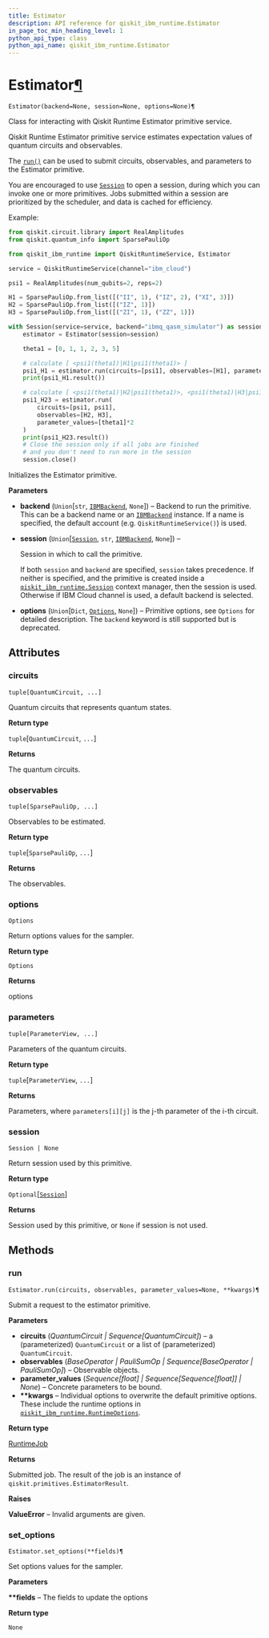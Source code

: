 ```yaml
---
title: Estimator
description: API reference for qiskit_ibm_runtime.Estimator
in_page_toc_min_heading_level: 1
python_api_type: class
python_api_name: qiskit_ibm_runtime.Estimator
---
```


# Estimator[¶](#estimator "Link to this heading")

<span id="qiskit_ibm_runtime.Estimator" />

`Estimator(backend=None, session=None, options=None)¶`

Class for interacting with Qiskit Runtime Estimator primitive service.

Qiskit Runtime Estimator primitive service estimates expectation values of quantum circuits and observables.

The [`run()`](qiskit_ibm_runtime.Estimator#run "qiskit_ibm_runtime.Estimator.run") can be used to submit circuits, observables, and parameters to the Estimator primitive.

You are encouraged to use [`Session`](qiskit_ibm_runtime.Session "qiskit_ibm_runtime.Session") to open a session, during which you can invoke one or more primitives. Jobs submitted within a session are prioritized by the scheduler, and data is cached for efficiency.

Example:

```python
from qiskit.circuit.library import RealAmplitudes
from qiskit.quantum_info import SparsePauliOp

from qiskit_ibm_runtime import QiskitRuntimeService, Estimator

service = QiskitRuntimeService(channel="ibm_cloud")

psi1 = RealAmplitudes(num_qubits=2, reps=2)

H1 = SparsePauliOp.from_list([("II", 1), ("IZ", 2), ("XI", 3)])
H2 = SparsePauliOp.from_list([("IZ", 1)])
H3 = SparsePauliOp.from_list([("ZI", 1), ("ZZ", 1)])

with Session(service=service, backend="ibmq_qasm_simulator") as session:
    estimator = Estimator(session=session)

    theta1 = [0, 1, 1, 2, 3, 5]

    # calculate [ <psi1(theta1)|H1|psi1(theta1)> ]
    psi1_H1 = estimator.run(circuits=[psi1], observables=[H1], parameter_values=[theta1])
    print(psi1_H1.result())

    # calculate [ <psi1(theta1)|H2|psi1(theta1)>, <psi1(theta1)|H3|psi1(theta1)> ]
    psi1_H23 = estimator.run(
        circuits=[psi1, psi1],
        observables=[H2, H3],
        parameter_values=[theta1]*2
    )
    print(psi1_H23.result())
    # Close the session only if all jobs are finished
    # and you don't need to run more in the session
    session.close()
```

Initializes the Estimator primitive.

**Parameters**

*   **backend** (`Union`\[`str`, [`IBMBackend`](qiskit_ibm_runtime.IBMBackend "qiskit_ibm_runtime.ibm_backend.IBMBackend"), `None`]) – Backend to run the primitive. This can be a backend name or an [`IBMBackend`](qiskit_ibm_runtime.IBMBackend "qiskit_ibm_runtime.IBMBackend") instance. If a name is specified, the default account (e.g. `QiskitRuntimeService()`) is used.

*   **session** (`Union`\[[`Session`](qiskit_ibm_runtime.Session "qiskit_ibm_runtime.session.Session"), `str`, [`IBMBackend`](qiskit_ibm_runtime.IBMBackend "qiskit_ibm_runtime.ibm_backend.IBMBackend"), `None`]) –

    Session in which to call the primitive.

    If both `session` and `backend` are specified, `session` takes precedence. If neither is specified, and the primitive is created inside a [`qiskit_ibm_runtime.Session`](qiskit_ibm_runtime.Session "qiskit_ibm_runtime.Session") context manager, then the session is used. Otherwise if IBM Cloud channel is used, a default backend is selected.

*   **options** (`Union`\[`Dict`, [`Options`](qiskit_ibm_runtime.options.Options "qiskit_ibm_runtime.options.options.Options"), `None`]) – Primitive options, see `Options` for detailed description. The `backend` keyword is still supported but is deprecated.

## Attributes

<span id="estimator-circuits" />

### circuits

<span id="qiskit_ibm_runtime.Estimator.circuits" />

`tuple[QuantumCircuit, ...]`

Quantum circuits that represents quantum states.

**Return type**

`tuple`\[`QuantumCircuit`, `...`]

**Returns**

The quantum circuits.

<span id="estimator-observables" />

### observables

<span id="qiskit_ibm_runtime.Estimator.observables" />

`tuple[SparsePauliOp, ...]`

Observables to be estimated.

**Return type**

`tuple`\[`SparsePauliOp`, `...`]

**Returns**

The observables.

<span id="estimator-options" />

### options

<span id="qiskit_ibm_runtime.Estimator.options" />

`Options`

Return options values for the sampler.

**Return type**

`Options`

**Returns**

options

<span id="estimator-parameters" />

### parameters

<span id="qiskit_ibm_runtime.Estimator.parameters" />

`tuple[ParameterView, ...]`

Parameters of the quantum circuits.

**Return type**

`tuple`\[`ParameterView`, `...`]

**Returns**

Parameters, where `parameters[i][j]` is the j-th parameter of the i-th circuit.

<span id="estimator-session" />

### session

<span id="qiskit_ibm_runtime.Estimator.session" />

`Session | None`

Return session used by this primitive.

**Return type**

`Optional`\[[`Session`](qiskit_ibm_runtime.Session "qiskit_ibm_runtime.session.Session")]

**Returns**

Session used by this primitive, or `None` if session is not used.

## Methods

<span id="estimator-run" />

### run

<span id="qiskit_ibm_runtime.Estimator.run" />

`Estimator.run(circuits, observables, parameter_values=None, **kwargs)¶`

Submit a request to the estimator primitive.

**Parameters**

*   **circuits** (*QuantumCircuit | Sequence\[QuantumCircuit]*) – a (parameterized) `QuantumCircuit` or a list of (parameterized) `QuantumCircuit`.
*   **observables** (*BaseOperator | PauliSumOp | Sequence\[BaseOperator | PauliSumOp]*) – Observable objects.
*   **parameter\_values** (*Sequence\[float] | Sequence\[Sequence\[float]] | None*) – Concrete parameters to be bound.
*   **\*\*kwargs** – Individual options to overwrite the default primitive options. These include the runtime options in [`qiskit_ibm_runtime.RuntimeOptions`](qiskit_ibm_runtime.RuntimeOptions "qiskit_ibm_runtime.RuntimeOptions").

**Return type**

[RuntimeJob](qiskit_ibm_runtime.RuntimeJob "qiskit_ibm_runtime.RuntimeJob")

**Returns**

Submitted job. The result of the job is an instance of `qiskit.primitives.EstimatorResult`.

**Raises**

**ValueError** – Invalid arguments are given.

<span id="estimator-set-options" />

### set\_options

<span id="qiskit_ibm_runtime.Estimator.set_options" />

`Estimator.set_options(**fields)¶`

Set options values for the sampler.

**Parameters**

**\*\*fields** – The fields to update the options

**Return type**

`None`

